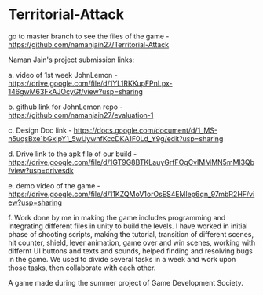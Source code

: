 # Territorial-Attack
go to master branch to see the files of the game - https://github.com/namanjain27/Territorial-Attack

Naman Jain's
project submission links:

a. video of 1st week JohnLemon - https://drive.google.com/file/d/1YL1RKKupFPnLpx-146gwM63FkAJOcyGf/view?usp=sharing

b. github link for JohnLemon repo - https://github.com/namanjain27/evaluation-1

c. Design Doc link - https://docs.google.com/document/d/1_MS-n5uqsBxe1bGxIpY1_5wUywnfKccDKA1F0Ld_Y9g/edit?usp=sharing

d. Drive link to the apk file of our build - https://drive.google.com/file/d/1GT9G8BTKLauyGrfFOgCvIMMMN5mMl3Qb/view?usp=drivesdk

e. demo video of the game - https://drive.google.com/file/d/11KZQMoV1orOsES4EMlep6qn_97mbR2HF/view?usp=sharing

f. Work done by me in making the game includes programming and integrating different files in unity to build the levels. I have worked in initial phase of shooting scripts, making the tutorial, transition of different scenes, hit counter, shield, lever animation, game over and win scenes, working with differnt UI buttons and texts and sounds, helped finding and resolving bugs in the game. We used to divide several tasks in a week and work upon those tasks, then collaborate with each other. 

A game made during the summer project of Game Development Society.
